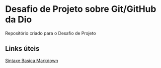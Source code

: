 #  Desafio de Projeto  sobre Git/GitHub da Dio
Repositório criado para  o Desafio de Projeto

## Links úteis
[Sintaxe  Basica  Markdown](https://www.markdownguide.org/basic-syntax/)
